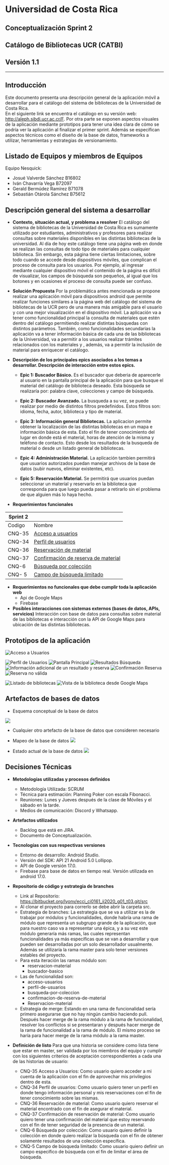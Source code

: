 # Universidad de Costa Rica

## Conceptualización Sprint 2

## Catálogo de Bibliotecas UCR (CATBI)

## Versión 1.1


---

## Introducción
Este documento presenta una descripción general de la aplicación móvil a desarrollar para el catálogo del sistema de bibliotecas de la Universidad de Costa Rica.  
En el siguiente link se encuentra el catálogo en su versión web: http://aleph.sibdi.ucr.ac.cr/F. 
Por otra parte se exponen aspectos visuales de la aplicación mediante prototipos para tener una idea clara de cómo se podría ver la aplicación al finalizar el primer sprint. 
Además se especifican aspectos técnicos como el diseño de la base de datos, frameworks a utilizar, herramientas y estrategias de versionamiento.

## Listado de Equipos y miembros de Equipos
Equipo Nesquick:

* Josué Valverde Sánchez B16802
* Iván Chavarría Vega B72097
* Gerald Bermúdez Ramírez B71078
* Sebastián Otárola Sánchez B75612



## Descripción general del sistema a desarrollar

* **Contexto, situación actual, y problema a resolver**
El catálogo del sistema de bibliotecas de la Universidad de Costa Rica es sumamente utilizado por estudiantes, administrativos y profesores para realizar consultas sobre materiales disponibles en las distintas bibliotecas de la universidad.
Al día de hoy este catálogo tiene una página web en donde se realizan las consultas de todo tipo de materiales para cualquier biblioteca. Sin embargo, esta página tiene ciertas limitaciones, sobre todo cuando se accede desde dispositivos móviles, que complican el proceso de consulta para los usuarios. Por ejemplo, al ingresar mediante cualquier dispositivo móvil el contenido de la página es difícil de visualizar, los campos de búsqueda son pequeños, al igual que los botones y en ocasiones el proceso de consulta puede ser confuso.

- **Solución Propuesta**
Por la problemática antes mencionada se propone realizar una aplicación móvil para dispositivos android que permite realizar funciones similares a la página web del catálogo del sistema de bibliotecas de la UCR pero de una manera más amigable para el usuario y con una mejor visualización en el dispositivo móvil. La aplicación va a tener como funcionalidad principal la consulta de materiales que estén dentro del catálogo permitiendo realizar distintas búsquedas con distintos parámetros. También, como funcionalidades secundarias la aplicación va a tener información básica de cada una de las bibliotecas de la Universidad, va a permitir a los usuarios realizar trámites relacionados con los materiales y , además, va a permitir la inclusión de material para enriquecer el catálogo. 

* **Descripción de los principales epics asociados a los temas a desarrollar. Descripción de interacción entre estos epics.**

    * **Epic 1: Buscador Básico.** Es el buscador que deberia   de aparecerle al usuario en la pantalla principal de la aplicación para que busque el material del catálogo de biblioteca deseado. Esta búsqueda se realizaría por: palabra clave, colecciones  y campo de búsqueda.

    * **Epic 2: Buscador Avanzado.** La busqueda a su vez, se puede realizar por medio de distintos filtros predefinidos. Estos filtros son: idioma, fecha, autor, biblioteca y tipo de material.


    * **Epic 3: Información general Bibliotecas.** La aplicacion permite obtener la localización de las distintas bibliotecas en un mapa e información básica de esta. Esto el fin de tener conocimiento del lugar en donde está el material, horas de atención de la misma y teléfono de contacto. Esto desde los resultados de la busqueda de material o desde un listado general de bibliotecas.
     
    * **Epic 4: Administración Material.** La aplicación tambien permitirá que usuarios autorizados puedan manejar archivos de la base de datos (subir nuevos, eliminar existentes, etc). 
    
    * **Epic 5: Reservación Material.** Se permitirá que usuarios puedan seleccionar un materíal y reservarlo en la biblioteca que corresponda para que luego pueda pasar a retirarlo sin el problema de que alguien más lo haya hecho.
    
    
* **Requerimientos funcionales**


| Sprint 2 |   |
| -------- |----------------|
| Codigo   |   Nombre  |
| CNQ-35    |            [Acceso a usuarios](http://10.1.4.22:8080/browse/CNQ-35)|
| CNQ-34    |          [Perfil de usuarios](http://10.1.4.22:8080/browse/CNQ-34)          |
| CNQ-36    |         [Reservación de material](http://10.1.4.22:8080/browse/CNQ-36)         |
| CNQ-37    |            [Confirmación de reserva de material](http://10.1.4.22:8080/browse/CNQ-37) |
| CNQ-6    | [Búsqueda por colección](http://10.1.4.22:8080/browse/CNQ-6) |
| CNQ- 5  |       [Campo de búsqueda limitado](http://10.1.4.22:8080/browse/CNQ-5)        |


 

* **Requerimientos no funcionales que debe cumplir toda la aplicación web**
    * Api de Google Maps
    * Firebase
* **Posibles interacciones con sistemas externos (bases de datos, APIs, servicios)**
Interacción con base de datos para consultas sobre material de las bibliotecas e interacción con la API de Google Maps para ubicación de las distintas bibliotecas.

## Prototipos de la aplicación
![Acceso a Usuarios](https://i.imgur.com/nsg4wmi.png)

![Perfil de Usuarios](https://i.imgur.com/DKl39G5.png)
![Pantalla Principal](https://i.imgur.com/AioRO1Q.png)
![Resultados Búsqueda](https://i.imgur.com/KMoyZ2m.png)
![Información adicional de un resultado y reserva](https://i.imgur.com/klaUz01.png)
![Confirmación Reserva](https://i.imgur.com/bbIoaZG.png)
![Reserva no válida](https://i.imgur.com/d1WPFyu.png)

![Listado de bibliotecas](https://i.imgur.com/mqCecA9.png)
![Vista de la biblioteca desde Google Maps](https://i.imgur.com/NxlSSwW.png)

## Artefactos de bases de datos
* Esquema conceptual de la base de datos

![](https://i.imgur.com/38cmeFh.png)


* Cualquier otro artefacto de la base de datos que consideren necesario
* Mapeo de la base de datos
![](https://i.imgur.com/ZLhoKk4.png)

* Estado actual de la base de datos
![](https://i.imgur.com/p2VLEg9.png)
 




## Decisiones Técnicas
* **Metodologías utilizadas y procesos definidos**
    * Metodología Utilizada: SCRUM
    * Técnica para estimación: Planning Poker con escala Fibonacci.
    * Reuniones: Lunes y Jueves después de la clase de Móviles y el sábado en la tarde.
    * Medios de comunicación: Discord y Whatsapp.
* **Artefactos utilizados**
    * Backlog que está en JIRA.
    * Documento de Conceptualización.
* **Tecnologías con sus respectivas versiones**
    * Entorno de desarrollo: Android Studio.
    * Versión del SDK: API 21 Android 5.0 Lollipop.
    * API de Google versión 17.0.
    * Firebase para base de datos en tiempo real. Versión utilizada en android 17.0.
* **Repositorio de código y estrategia de branches**
    * Link al Repositorio: https://bitbucket.org/lyonv/ecci_ci0161_ii2020_g01_t03.git/src
    * Al clonar el proyecto para correrlo se debe abrir la carpeta src.
    * Estrategia de branches: La estrategia que se va a utilizar es la de trabajar por módulos y funcionalidades, donde habría una rama de módulo que representa un subgrupo grande de la aplicación, que para nuestro caso va a representar una épica, y a su vez este módulo generaría más ramas, las cuales representan funcionalidades ya más específicas que se van a desarrollar y que pueden ser desarrolladas por un solo desarrollador usualmente. Además se utilizaría la rama master para solo tener versiones estables del proyecto.
    * Para esta iteración las ramas módulo son:
         * reservacion-material 
         * buscador-basico 
    * Las de funcionalidad son:
         * acceso-usuarios
         * perfil-de-usuarios
         * busqueda-por-coleccion
         * confirmacion-de-reserva-de-material
         * Reservacion-material
    * Estrategia de merge: Estando en una rama de funcionalidad sería primero asegurarse que no hay ningún cambio haciendo pull. Después hacer merge de la rama módulo a la rama de funcionalidad, resolver los conflictos si se presentaran y después hacer merge de la rama de funcionalidad a la rama de módulo. El mismo proceso se haría para hacer merge de la rama módulo a la rama master.

* **Definición de listo**
    Para que una historia se considere como lista tiene que estar en master, ser validada por los miembros del equipo y cumplir con los siguientes criterios de aceptación correspondientes a cada una de las historias de usuario:
    * CNQ-35 Acceso a Usuarios: Como usuario quiero acceder a mi cuenta de la aplicación con el fin de aprovechar mis privilegios dentro de esta.
    * CNQ-34 Perfil de usuarios: Como usuario quiero tener un perfil en donde tengo información personal y mis reservaciones con el fin de tener conocimiento sobre las mismas.
    * CNQ-36 Reservación de material: Como usuario quiero reservar el material encontrado con el fin de  asegurar el material.
    * CNQ-37 Confirmación de reservación de material: Como usuario quiero tener una confirmación del material que estoy reservando con el fin de tener seguridad de la presencia de un material.
    * CNQ-6 Búsqueda por colección: Como usuario quiero definir la colección en donde quiero realizar la búsqueda con el fin de obtener solamente resultados de una colección específica.
    * CNQ-5 Campo de búsqueda limitado: Como usuario quiero definir un campo específico de búsqueda con el fin de limitar el área de búsqueda.